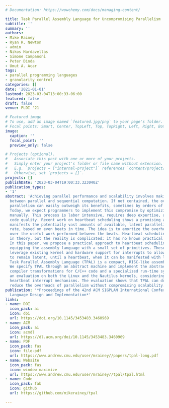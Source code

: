 ```yaml
---
# Documentation: https://wowchemy.com/docs/managing-content/

title: Task Parallel Assembly Language for Uncompromising Parallelism
subtitle: ''
summary: ''
authors:
- Mike Rainey
- Ryan R. Newton
- admin
- Nikos Hardavellas
- Simone Campanoni
- Peter Dinda
- Umut A. Acar
tags:
- parallel programming languages
- granularity control
categories: []
date: '2021-01-01'
lastmod: 2023-03-04T13:00:33-06:00
featured: false
draft: false
venue: PLDI '21

# Featured image
# To use, add an image named `featured.jpg/png` to your page's folder.
# Focal points: Smart, Center, TopLeft, Top, TopRight, Left, Right, BottomLeft, Bottom, BottomRight.
image:
  caption: ''
  focal_point: ''
  preview_only: false

# Projects (optional).
#   Associate this post with one or more of your projects.
#   Simply enter your project's folder or file name without extension.
#   E.g. `projects = ["internal-project"]` references `content/project/deep-learning/index.md`.
#   Otherwise, set `projects = []`.
projects: []
publishDate: '2023-03-04T19:00:33.323040Z'
publication_types:
- '1'
abstract: 'Achieving parallel performance and scalability involves making compromises
  between parallel and sequential computation. If not contained, the overheads of
  parallelism can easily outweigh its benefits, sometimes by orders of magnitude.
  Today, we expect programmers to implement this compromise by optimizing their code
  manually. This process is labor intensive, requires deep expertise, and reduces
  code quality. Recent work on heartbeat scheduling shows a promising approach that
  manifests the potentially vast amounts of available, latent parallelism, at a regular
  rate, based on even beats in time. The idea is to amortize the overheads of parallelism
  over the useful work performed between the beats. Heartbeat scheduling is promising
  in theory, but the reality is complicated: it has no known practical implementation.
  In this paper, we propose a practical approach to heartbeat scheduling that involves
  equipping the assembly language with a small set of primitives. These primitives
  leverage existing kernel and hardware support for interrupts to allow parallelism
  to remain latent, until a heartbeat, when it can be manifested with low cost. Our
  Task Parallel Assembly Language (TPAL) is a compact, RISC-like assembly language.
  We specify TPAL through an abstract machine and implement the abstract machine as
  compiler transformations for C/C++ code and a specialized run-time system. We present
  an evaluation on both the Linux and the Nautilus kernels, considering a range of
  heartbeat interrupt mechanisms. The evaluation shows that TPAL can dramatically
  reduce the overheads of parallelism without compromising scalability.'
publication: '*Proceedings of the 42nd ACM SIGPLAN International Conference on Programming
  Language Design and Implementation*'
links:
- name: DOI
  icon_pack: ai
  icon: doi
  url: https://doi.org/10.1145/3453483.3460969
- name: ACM
  icon_pack: ai
  icon: acmdl
  url: https://dl.acm.org/doi/10.1145/3453483.3460969
- name: PDF
  icon_pack: fas
  icon: file-pdf
  url: https://www.andrew.cmu.edu/user/mrainey//papers/tpal-long.pdf
- name: Website
  icon_pack: fas
  icon: window-maximize
  url: https://www.andrew.cmu.edu/user/mrainey//tpal/tpal.html
- name: Code
  icon_pack: fab
  icon: github
  url: https://github.com/mikerainey/tpal
  
---
```

